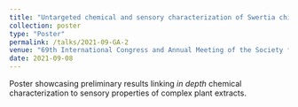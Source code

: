 ```yaml
---
title: "Untargeted chemical and sensory characterization of Swertia chirayita: a bitter case study"
collection: poster
type: "Poster"
permalink: /talks/2021-09-GA-2
venue: "69th International Congress and Annual Meeting of the Society for Medicinal Plant and Natural Product Research"
date: 2021-09-08
---
```


Poster showcasing preliminary results linking *in depth* chemical characterization to sensory properties of complex
plant extracts.
